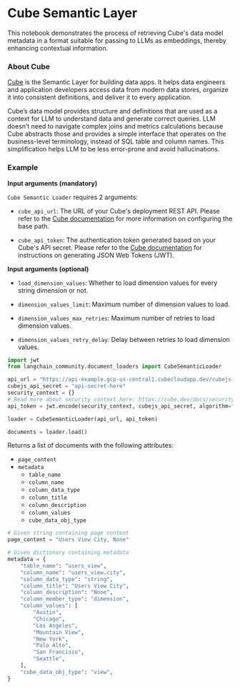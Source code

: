 # Cube Semantic Layer

This notebook demonstrates the process of retrieving Cube's data model metadata in a format suitable for passing to LLMs as embeddings, thereby enhancing contextual information.

### About Cube

[Cube](https://cube.dev/) is the Semantic Layer for building data apps. It helps data engineers and application developers access data from modern data stores, organize it into consistent definitions, and deliver it to every application.

Cube’s data model provides structure and definitions that are used as a context for LLM to understand data and generate correct queries. LLM doesn’t need to navigate complex joins and metrics calculations because Cube abstracts those and provides a simple interface that operates on the business-level terminology, instead of SQL table and column names. This simplification helps LLM to be less error-prone and avoid hallucinations.

### Example

**Input arguments (mandatory)**

`Cube Semantic Loader` requires 2 arguments:

- `cube_api_url`: The URL of your Cube's deployment REST API. Please refer to the [Cube documentation](https://cube.dev/docs/http-api/rest#configuration-base-path) for more information on configuring the base path.

- `cube_api_token`: The authentication token generated based on your Cube's API secret. Please refer to the [Cube documentation](https://cube.dev/docs/security#generating-json-web-tokens-jwt) for instructions on generating JSON Web Tokens (JWT).

**Input arguments (optional)**

- `load_dimension_values`: Whether to load dimension values for every string dimension or not.

- `dimension_values_limit`: Maximum number of dimension values to load.

- `dimension_values_max_retries`: Maximum number of retries to load dimension values.

- `dimension_values_retry_delay`: Delay between retries to load dimension values.


```python
import jwt
from langchain_community.document_loaders import CubeSemanticLoader

api_url = "https://api-example.gcp-us-central1.cubecloudapp.dev/cubejs-api/v1/meta"
cubejs_api_secret = "api-secret-here"
security_context = {}
# Read more about security context here: https://cube.dev/docs/security
api_token = jwt.encode(security_context, cubejs_api_secret, algorithm="HS256")

loader = CubeSemanticLoader(api_url, api_token)

documents = loader.load()
```

Returns a list of documents with the following attributes:

- `page_content`
- `metadata`
  - `table_name`
  - `column_name`
  - `column_data_type`
  - `column_title`
  - `column_description`
  - `column_values`
  - `cube_data_obj_type`


```python
# Given string containing page content
page_content = "Users View City, None"

# Given dictionary containing metadata
metadata = {
    "table_name": "users_view",
    "column_name": "users_view.city",
    "column_data_type": "string",
    "column_title": "Users View City",
    "column_description": "None",
    "column_member_type": "dimension",
    "column_values": [
        "Austin",
        "Chicago",
        "Los Angeles",
        "Mountain View",
        "New York",
        "Palo Alto",
        "San Francisco",
        "Seattle",
    ],
    "cube_data_obj_type": "view",
}
```
